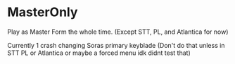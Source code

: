 # MasterOnly

Play as Master Form the whole time. (Except STT, PL, and Atlantica for now)

Currently 1 crash changing Soras primary keyblade (Don't do that unless in STT PL or Atlantica or maybe a forced menu idk didnt test that)
